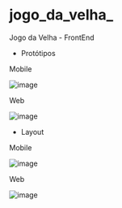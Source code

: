 # jogo_da_velha_
Jogo da Velha - FrontEnd

- Protótipos

Mobile

![image](https://user-images.githubusercontent.com/90734834/224079722-17a065a1-9071-4780-b8b2-e5080050c222.png)

Web

![image](https://user-images.githubusercontent.com/90734834/224079880-5c4deb49-5608-4f0b-9325-bcb6694886bf.png)

- Layout

Mobile

![image](https://user-images.githubusercontent.com/90734834/224058186-197914fb-a62f-4976-b7c0-ac1802afe544.png)

Web

![image](https://user-images.githubusercontent.com/90734834/224058332-798931d8-958c-4c2b-9ee6-18d7fc2d27f1.png)

